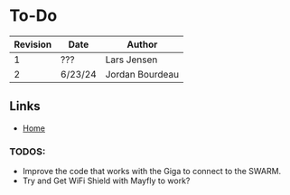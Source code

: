 # To-Do

| Revision | Date       | Author          |
|----------|------------|-----------------|
|    1     |   ???      | Lars Jensen     |
|    2     |   6/23/24  | Jordan Bourdeau |


## Links

* [Home](../README.md)

### TODOS:
- Improve the code that works with the Giga to connect to the SWARM.
- Try and Get WiFi Shield with Mayfly to work?